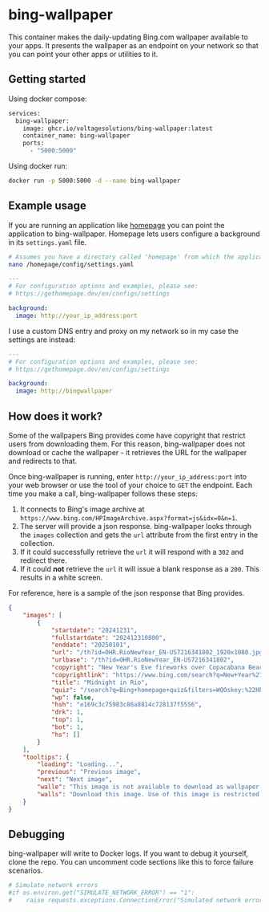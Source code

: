 # bing-wallpaper

This container makes the daily-updating Bing.com wallpaper available to your apps. It presents the wallpaper as an endpoint on your network so that you can point your other apps or utilities to it.

## Getting started

Using docker compose:

```bash
services:
  bing-wallpaper:
    image: ghcr.io/voltagesolutions/bing-wallpaper:latest
    container_name: bing-wallpaper
    ports:
      - "5000:5000"
```

Using docker run:

```bash
docker run -p 5000:5000 -d --name bing-wallpaper
```

## Example usage

If you are running an application like [homepage](https://github.com/gethomepage/homepage) you can point the application to bing-wallpaper. Homepage lets users configure a background in its `settings.yaml` file.

```bash
# Assumes you have a directory called 'homepage' from which the application runs.
nano /homepage/config/settings.yaml
```

```yml
---
# For configuration options and examples, please see:
# https://gethomepage.dev/en/configs/settings

background:
  image: http://your_ip_address:port
```

I use a custom DNS entry and proxy on my network so in my case the settings are instead:

```yml
---
# For configuration options and examples, please see:
# https://gethomepage.dev/en/configs/settings

background:
  image: http://bingwallpaper
```

## How does it work?

Some of the wallpapers Bing provides come have copyright that restrict users from downloading them. For this reason, bing-wallpaper does not download or cache the wallpaper - it retrieves the URL for the wallpaper and redirects to that.

Once bing-wallpaper is running, enter `http://your_ip_address:port` into your web browser or use the tool of your choice to `GET` the endpoint. Each time you make a call, bing-wallpaper follows these steps:

1. It connects to Bing's image archive at `https://www.bing.com/HPImageArchive.aspx?format=js&idx=0&n=1`.
1. The server will provide a json response. bing-wallpaper looks through the `images` collection and gets the `url` attribute from the first entry in the collection.
1. If it could successfully retrieve the `url` it will respond with a `302` and redirect there.
1. If it could **not** retrieve the `url` it will issue a blank response as a `200`. This results in a white screen.

For reference, here is a sample of the json response that Bing provides.

```json
{
    "images": [
        {
            "startdate": "20241231",
            "fullstartdate": "202412310800",
            "enddate": "20250101",
            "url": "/th?id=OHR.RioNewYear_EN-US7216341802_1920x1080.jpg&rf=LaDigue_1920x1080.jpg&pid=hp",
            "urlbase": "/th?id=OHR.RioNewYear_EN-US7216341802",
            "copyright": "New Year's Eve fireworks over Copacabana Beach, Rio de Janeiro, Brazil (© Wagner Meier/Getty Images)",
            "copyrightlink": "https://www.bing.com/search?q=New+Year%27s+Eve&form=hpcapt&filters=HpDate%3a%2220241231_0800%22",
            "title": "Midnight in Rio",
            "quiz": "/search?q=Bing+homepage+quiz&filters=WQOskey:%22HPQuiz_20241231_RioNewYear%22&FORM=HPQUIZ",
            "wp": false,
            "hsh": "e169c3c75983c86a8814c728137f5556",
            "drk": 1,
            "top": 1,
            "bot": 1,
            "hs": []
        }
    ],
    "tooltips": {
        "loading": "Loading...",
        "previous": "Previous image",
        "next": "Next image",
        "walle": "This image is not available to download as wallpaper.",
        "walls": "Download this image. Use of this image is restricted to wallpaper only."
    }
}
```

## Debugging

bing-wallpaper will write to Docker logs. If you want to debug it yourself, clone the repo. You can uncomment code sections like this to force failure scenarios.

```python
# Simulate network errors
#if os.environ.get("SIMULATE_NETWORK_ERROR") == "1":
#    raise requests.exceptions.ConnectionError("Simulated network error")
```
